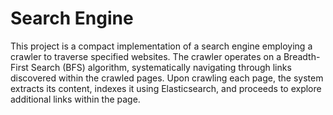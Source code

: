 # Search Engine

This project is a compact implementation of a search engine employing a crawler to traverse specified websites. The crawler operates on a Breadth-First Search (BFS) algorithm, systematically navigating through links discovered within the crawled pages. Upon crawling each page, the system extracts its content, indexes it using Elasticsearch, and proceeds to explore additional links within the page.

